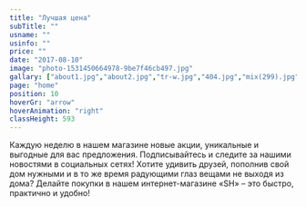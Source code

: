 ```yaml
---
title: "Лучшая цена"
subTitle: ""
usname: ""
usinfo: ""
price: ""
date: "2017-08-10"
image: "photo-1531450664978-9be7f46cb497.jpg"
gallary: ["about1.jpg","about2.jpg","tr-w.jpg","404.jpg","mix(299).jpg","photo-1531450664978-9be7f46cb497.jpg"]
page: "home"
position: 10
hoverGr: "arrow"
hoverAnimation: "right"
classHeight: 593
---
```


Каждую неделю в нашем магазине новые акции, уникальные и выгодные для вас предложения. Подписывайтесь и следите за нашими новостями в социальных сетях! 
Хотите удивить друзей, пополнив свой дом нужными и в то же время радующими глаз вещами не выходя из дома? Делайте покупки в нашем интернет-магазине «SH» – это быстро, практично и удобно!